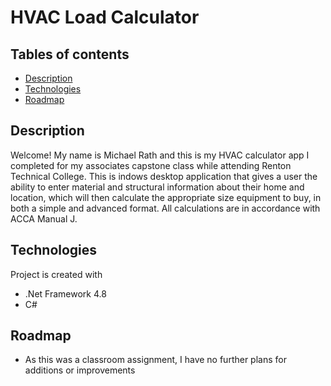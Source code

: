 # HVAC Load Calculator

## Tables of contents
* [Description](#description)
* [Technologies](#technologies)
* [Roadmap](#roadmap)

## Description
Welcome! My name is Michael Rath and this is my HVAC calculator app I completed for my associates capstone class while attending Renton Technical College. This is indows desktop application that gives a user the ability to enter material and structural information about their home and location, which will then calculate the appropriate size equipment to buy, in both a simple and advanced format. All calculations are in accordance with ACCA Manual J. 

## Technologies
Project is created with
* .Net Framework 4.8
* C#

## Roadmap
* As this was a classroom assignment, I have no further plans for additions or improvements
